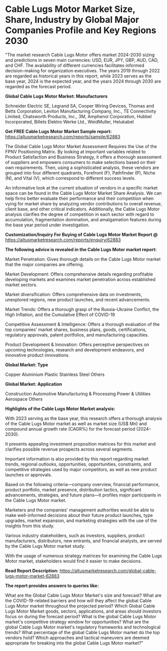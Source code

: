 <h1>Cable Lugs Motor Market Size, Share, Industry by Global Major Companies Profile and Key Regions 2030</h1>

"The market research Cable Lugs Motor offers market 2024-2030 sizing and predictions in seven main currencies: USD, EUR, JPY, GBP, AUD, CAD, and CHF. The availability of different currencies facilitates informed decision-making for organization executives. The years 2019 through 2022 are regarded as historical years in this report, while 2023 serves as the base year, 2024 is the expected year, and the years 2024 through 2030 are regarded as the forecast period.

<b>Global Cable Lugs Motor Market: Manufacturers</b>

Schneider Electric SE, Legrand SA, Cooper Wiring Devices, Thomas and Betts Corporation, Leviton Manufacturing Company, Inc., TE Connectivity Limited, Chatsworth Products, Inc., 3M, Amphenol Corporation, Hubbel Incorporated, Billets Elektro Werke Ltd., WeidMuller, Helukabel

<b>Get FREE Cable Lugs Motor Market Sample report:</b> <a href="https://altusmarketresearch.com/reports/sample/62883">https://altusmarketresearch.com/reports/sample/62883</a>

The Global Cable Lugs Motor Market Assessment Requires the Use of the FPNV Positioning Matrix. By looking at important variables related to Product Satisfaction and Business Strategy, it offers a thorough assessment of suppliers and empowers consumers to make selections based on their own requirements. Then, using a sophisticated analysis, these vendors are grouped into four different quadrants, Forefront (F), Pathfinder (P), Niche (N), and Vital (V), which correspond to different success levels.

An informative look at the current situation of vendors in a specific market space can be found in the Cable Lugs Motor Market Share Analysis. We can help firms better evaluate their performance and their competition when vying for market share by analyzing vendor contributions to overall revenue, client base, and other critical indicators. Additionally, the Cable Lugs Motor analysis clarifies the degree of competition in each sector with regard to accumulation, fragmentation domination, and amalgamation features during the base year period under investigation.

<b>Customization/Inquiry For Buying of Cable Lugs Motor Market Report @</b> <a href="https://altusmarketresearch.com/reports/enquiry/62883">https://altusmarketresearch.com/reports/enquiry/62883</a>

<b>The following advice is revealed in the Cable Lugs Motor market report:</b>

Market Penetration: Gives thorough details on the Cable Lugs Motor market that the major companies are offering.

Market Development: Offers comprehensive details regarding profitable developing markets and examines market penetration across established market sectors.

Market diversification: Offers comprehensive data on investments, unexplored regions, new product launches, and recent advancements.

Market Trends: Offers a thorough grasp of the Russia-Ukraine Conflict, the High Inflation, and the Cumulative Effect of COVID-19

Competitive Assessment & Intelligence: Offers a thorough evaluation of the top companies' market shares, business plans, goods, certifications, regulatory approvals, patent portfolios, and manufacturing capacities.

Product Development & Innovation: Offers perceptive perspectives on upcoming technologies, research and development endeavors, and innovative product innovations.

<b>Global Market: Type</b>

Copper
Aluminium
Plastic
Stainless Steel
Others

<b>Global Market: Application</b>

Construction
Automotive
Manufacturing & Processing
Power & Utilities
Aerospace
Others


<b>Highlights of the Cable Lugs Motor Market analysis:</b>

With 2023 serving as the base year, this research offers a thorough analysis of the Cable Lugs Motor market as well as market size (US$ Mn) and compound annual growth rate (CAGR%) for the forecast period (2024–2030).

It presents appealing investment proposition matrices for this market and clarifies possible revenue prospects across several segments.

Important information is also provided by this report regarding market trends, regional outlooks, opportunities, opportunities, constraints, and competitive strategies used by major competitors, as well as new product launches or approvals.

Based on the following criteria—company overview, financial performance, product portfolio, market presence, distribution tactics, significant advancements, strategies, and future plans—it profiles major participants in the Cable Lugs Motor market.

Marketers and the companies' management authorities would be able to make well-informed decisions about their future product launches, type upgrades, market expansion, and marketing strategies with the use of the insights from this study.

Various industry stakeholders, such as investors, suppliers, product manufacturers, distributors, new entrants, and financial analysts, are served by the Cable Lugs Motor market study.

With the usage of numerous strategy matrices for examining the Cable Lugs Motor market, stakeholders would find it easier to make decisions.

<b>Read Report Description:</b> <a href="https://altusmarketresearch.com/global-cable-lugs-motor-market-62883">https://altusmarketresearch.com/global-cable-lugs-motor-market-62883</a>

<b>The report provides answers to queries like:</b>

What are the Global Cable Lugs Motor Market's size and forecast?
What are the COVID-19-related barriers and how will they affect the global Cable Lugs Motor market throughout the projected period?
Which Global Cable Lugs Motor Market goods, sectors, applications, and areas should investors focus on during the forecast period?
What is the global Cable Lugs Motor market's competitive strategy window for opportunities?
What are the global Cable Lugs Motor market's regulatory frameworks and technological trends?
What percentage of the global Cable Lugs Motor market do the top vendors hold?
Which approaches and tactical maneuvers are deemed appropriate for breaking into the global Cable Lugs Motor market?"
